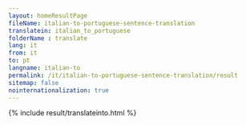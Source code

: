```yaml
---
layout: homeResultPage
fileName: italian-to-portuguese-sentence-translation
translatein: italian_to_portuguese
folderName : translate
lang: it
from: it
to: pt
langname: italian-to
permalink: /it/italian-to-portuguese-sentence-translation/result
sitemap: false
nointernationalization: true
---
```

{% include result/translateinto.html %}

<script src="/js/result/translation.js" data-foldername="{{page.folderName}}" data-lang="{{page.lang}}"></script>
